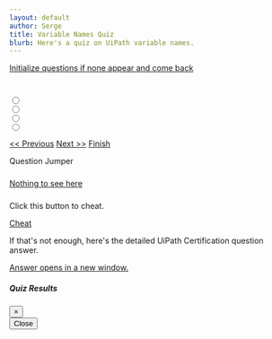 ```yaml
---
layout: default
author: Serge
title: Variable Names Quiz
blurb: Here's a quiz on UiPath variable names.
---
```

<div class="container">
<script>
  class Exam {
    constructor(examQuestions) {
  
    this.graded=false;
  	//console.log("The size is: " + examQuestions.length);
  	examQuestions = JSON.parse(examQuestions);
  	console.log("The size is: " + examQuestions.length);
  	examQuestions = examQuestions.slice(10,15);
  	console.log("In constructor with these: " + examQuestions);
        this.questions = new Array();
  		let i = 0;
  		//console.log("Start of for loop" + questions.length);
  		//alert("About to enter for loop");
  	  	for (i = 0; i < examQuestions.length; i++) {
  			let id = examQuestions[i].id;
  			//alert(id);
  			let query = examQuestions[i].query;
  			let answer = examQuestions[i].answer;
  			let options = new Array();
  			let objectives = new Array();
  			//console.log("Start of j loop" + examQuestions[i].options.length);
  			let j = 0;
  			for (j = 0; j < examQuestions[i].options.length; j++) {
  				let text = examQuestions[i].options[j].text;
  				let correct = examQuestions[i].options[j].correct;
  				let selected = examQuestions[i].options[j].selected;
  				options.push(new Option(text, correct, selected));
  				//console.log(text);
  				//console.log("Value of j" + j);
  			}
  			let k = 0;
  			for (k = 0; k < examQuestions[i].objectives.length; k++) {
  				objectives.push(examQuestions[i].objectives[k]);
  				//console.log(k);
  			}
  			let question = new Question(id, query, answer, options, objectives);
  			this.questions.push(question);
  			//console.log('Question done');
  		}
  		//console.log("Done for loop");
    }
  }
  
  class Question {
    constructor(id, query, answer, options, objectives) {
      this.id=id;
      this.query = query;
      this.answer = answer;
      this.options = options;
      this.objectives = objectives;
      this.correctCount = 0;
	    let i = 0;
	    for (i = 0; i < options.length; i++) {
		    if (options[i].correct) {
		    this.correctCount++;
		  }
      console.log(this.correctCount);
	    console.log(this.isMultipleChoice());
	}
    }
    isMultipleChoice() {
      return this.correctCount > 1;
    }
  }
  class Option {
    constructor(text, correct, selected) {
      this.text = text;
      this.correct = correct;
      this.selected = selected;
    }
     isAnsweredCorrectly() {
      return (this.correct && this.selected);
    }
  }
  
  var questions = localStorage.getItem("questions");
    
  console.log("Questions after pull " + questions);
  
  var exam = new Exam(questions);
  console.log(exam);
  
  var questionNumber = 0;
  
  window.addEventListener('load', function () {
    displayQuestion(0);
    document.getElementById("question-jumper").innerHTML;
    let buttons = "";
    	for (i = 0; i < exam.questions.length; i++) {
  		var aTag = document.createElement('a');
  		aTag.setAttribute('onClick','displayQuestion(\''+ i + '\')');
  		aTag.setAttribute('class','btn btn-info mr-2');
  		aTag.setAttribute('id', 'jumpTo'+i);
  		aTag.innerHTML = "" + (i+1);
  		document.getElementById("question-jumper").append(aTag);
  	}
  })
  
  navigateQuestions = function(number){
  console.log('navigateQuestions' + number);
  	if(number=='next') {
  		number = questionNumber + 1;
  	}
  	if(number=='previous') {
  		number = questionNumber - 1;
  	}
  	displayQuestion(number);
  }
  
  displayQuestion = function(number){
  
  	console.log("Number to display is " + number);
  
  	exam.questions[questionNumber].options[0].checked = document.getElementById("option0").checked;
  	exam.questions[questionNumber].options[1].checked = document.getElementById("option1").checked;
  	exam.questions[questionNumber].options[2].checked = document.getElementById("option2").checked;
  	exam.questions[questionNumber].options[3].checked = document.getElementById("option3").checked;
  
      questionNumber = number;
  
  	questionNumber = parseInt(number, 10);
  
  	let questionNumberDisplay = parseInt(number, 10) + 1;
  	document.getElementById("questionNumber").innerHTML = "Question " + questionNumberDisplay;
  	document.getElementById("query").innerHTML = exam.questions[questionNumber].query + " (choose " + exam.questions[questionNumber].correctCount + ")";;
  	document.getElementById("labelOption0").innerHTML = exam.questions[questionNumber].options[0].text;
  	document.getElementById("labelOption1").innerHTML = exam.questions[questionNumber].options[1].text;
  	document.getElementById("labelOption2").innerHTML = exam.questions[questionNumber].options[2].text;
  	document.getElementById("labelOption3").innerHTML = exam.questions[questionNumber].options[3].text;
  
  	document.getElementById("answerLink").innerHTML = exam.questions[questionNumber].query;
  	document.getElementById("answerLink").setAttribute("href", exam.questions[questionNumber].answer);
  	
  
  	
  	document.getElementById("option0").checked = exam.questions[questionNumber].options[0].checked;
  	document.getElementById("option1").checked = exam.questions[questionNumber].options[1].checked;
  	document.getElementById("option2").checked = exam.questions[questionNumber].options[2].checked;
  	document.getElementById("option3").checked = exam.questions[questionNumber].options[3].checked;	
  	
  	var radios = document.querySelectorAll('input[type="radio"]:checked');
  	var value = radios.length>0? radios[0].value: null;
  	
  	
  	document.getElementById("previous").setAttribute("class", "enabled btn btn-primary");
  	document.getElementById("next").setAttribute("class", "enabled btn btn-primary");
  	if (questionNumber==0) {
  		document.getElementById("previous").setAttribute("class", "disabled btn btn-primary");
  	}
  	if (questionNumber == (exam.questions.length-1)) {
  		document.getElementById("next").setAttribute("class", "disabled btn btn-primary");
  	}
    
    if (exam.graded) {
		  highlightCorrectAnswers();
     } else {
     	clearHighlightedAnswers();
     }
  	
  }
  
  highlightCorrectAnswers = function() {

		let i = 0;
		for (i = 0; i < exam.questions[questionNumber].options.length; i++) {
			if (exam.questions[questionNumber].options[i].correct) {
				console.log('outerOptionDiv' + i);
				document.getElementById('outerOptionDiv' + i).classList.add("class", "border");
				document.getElementById('outerOptionDiv' + i).classList.add("class", "border-success");
			} else {
				document.getElementById('outerOptionDiv' + i).classList.remove("class", "border");
				document.getElementById('outerOptionDiv' + i).classList.remove("class", "border-success");
			}
		}

}

  clearHighlightedAnswers = function() {

		let i = 0;
		for (i = 0; i < exam.questions[questionNumber].options.length; i++) {
				document.getElementById('outerOptionDiv' + i).classList.remove("class", "border");
				document.getElementById('outerOptionDiv' + i).classList.remove("class", "border-success");
		}

}





  
  gradeExam = function(){
  
    exam.graded=true;
  
  	//Make sure changes on the question they asked for the grade to be there.
  	exam.questions[questionNumber].options[0].checked = document.getElementById("option0").checked;
  	exam.questions[questionNumber].options[1].checked = document.getElementById("option1").checked;
  	exam.questions[questionNumber].options[2].checked = document.getElementById("option2").checked;
  	exam.questions[questionNumber].options[3].checked = document.getElementById("option3").checked;
  
  	let checkboxes = document.querySelectorAll(".option-radio");
	  let i = 0; 
	  for (i=0; i<checkboxes.length;i++) {
		  checkboxes[i].disabled=true;
	  } 
  
  
  	let correctCount = 0; 
    
  	for (i = 0; i < exam.questions.length; i++) {
  		let correct = true;
  		for (j = 0; j < exam.questions[i].options.length; j++) {
  			correct = (exam.questions[i].options[j].checked == exam.questions[i].options[j].correct);
  			if (correct == false) {
  				
  				document.getElementById('jumpTo'+i).setAttribute('class', 'btn btn-danger  mr-2');
  				break;
  			} else {
  				document.getElementById('jumpTo'+i).setAttribute('class', 'btn btn-success  mr-2');
  			}
  		}
  		if (correct) {correctCount++}
  	}
  	//alert(correctCount);
    highlightCorrectAnswers();
  	document.getElementById('score').innerHTML = 'You got '  + correctCount + ' out of ' + exam.questions.length + ' correct.';
    document.getElementById('finish').setAttribute('class', 'invisible');
  	
  }
  
</script>
<a href="/questions.html">Initialize questions if none appear and come back</a>
<br/><br/>

<div class="container">
  <div class="card">
    <div class="card-header" id="questionNumber"></div>
    <div class="card-body">
      <h3 class="card-title" id="query"></h3>
      <div class="form-check my-2" id="outerOptionDiv0">
        <input class="form-check-input  option-radio" type="radio" name="optionRadios" id="option0" value="option0">
        <label class="form-check-label" for="option0" id="labelOption0">
        </label>
      </div>
      <div class="form-check my-2" id="outerOptionDiv1">
        <input class="form-check-input  option-radio" type="radio" name="optionRadios" id="option1" value="option1">
        <label class="form-check-label" for="option1" id="labelOption1">
        </label>
      </div>
      <div class="form-check my-2" id="outerOptionDiv2">
        <input class="form-check-input  option-radio" type="radio" name="optionRadios" id="option2" value="option2">
        <label class="form-check-label" for="option2" id="labelOption2">
        </label>
      </div>
      <div class="form-check my-2" id="outerOptionDiv3">
        <input class="form-check-input  option-radio" type="radio" name="optionRadios" id="option3" value="option3">
        <label class="form-check-label" for="option3" id="labelOption3">
        </label>
      </div>
      <div>
        <p class="card-text mt-3">
          <a href="#" id="previous" class="btn btn-primary" onclick="navigateQuestions('previous')">&lt;&lt; Previous</a>
          <a href="#" id="next" class="btn btn-primary" onclick="navigateQuestions('next')">Next &gt;&gt;</a> 
          <a href="#" id="finish" class="btn btn-primary" data-toggle="modal" data-target="#exampleModal" onclick="gradeExam()">Finish</a>
        </p>
        <div></div>
      </div>
    </div>
  </div>
    <div class="card mt-2">
      <div class="card-header" id="questionJumperTitle">
        Question Jumper
      </div>
      <div class="card-body">
        <h3 class="card-title" id="questionJumperCardTitle"></h3>
        <p class="card-text"><span id="question-jumper"> </span></p>
      </div>
    </div>
    <div class="card mt-2">
      <div class="card-header" id="answerCard">
        <a href="#" onclick="document.getElementById('answerCardBody').classList.toggle('collapse');" >Nothing to see here</a>
      </div>
      <div class="card-body collapse" id="answerCardBody">
        <h3 class="card-title" id="answer"></h3>
	<p>Click this button to cheat.</p>
	<a href="#" id="cheat" class="btn btn-warning" onclick="highlightCorrectAnswers()">Cheat</a>
        <p class="card-text">If that's not enough, here's the detailed UiPath Certification question answer.</p>
        <p class="card-text"><a href="#" id="answerLink" target="_blank">Answer opens in a new window.</a></p>
      </div>
    </div>

  <!-- Modal -->
  <div class="modal fade" id="exampleModal" tabindex="-1" aria-labelledby="exampleModalLabel" aria-hidden="true">
    <div class="modal-dialog">
      <div class="modal-content">
        <div class="modal-header">
          <h5 class="modal-title" id="exampleModalLabel">Quiz Results</h5>
          <button type="button" class="close" data-dismiss="modal" aria-label="Close">
          <span aria-hidden="true">&times;</span>
          </button>
        </div>
        <div id="score" class="modal-body">
        </div>
        <div class="modal-footer">
          <button type="button" class="btn btn-secondary" data-dismiss="modal">Close</button>
        </div>
      </div>
    </div>
  </div>
</div>
